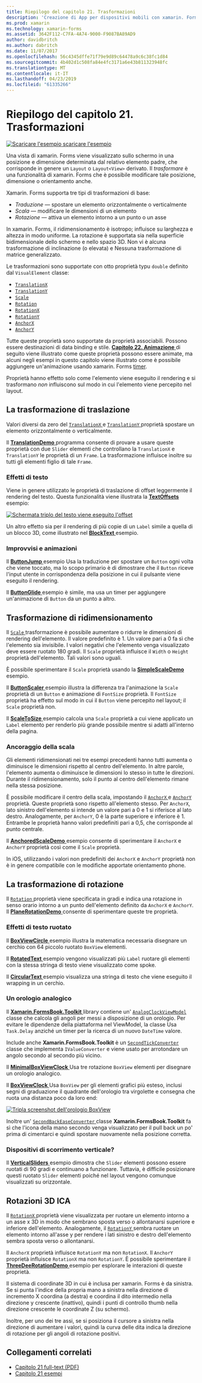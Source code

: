 ```yaml
---
title: Riepilogo del capitolo 21. Trasformazioni
description: 'Creazione di App per dispositivi mobili con xamarin. Forms: Riepilogo del capitolo 21. Trasformazioni'
ms.prod: xamarin
ms.technology: xamarin-forms
ms.assetid: 3642F112-C7FA-4A74-9000-F9087BA89AD9
author: davidbritch
ms.author: dabritch
ms.date: 11/07/2017
ms.openlocfilehash: 56c4345dffe71f79e9d89c64478a9c6c38fc1d84
ms.sourcegitcommit: 4b402d1c508fa84e4fc3171a6e43b811323948fc
ms.translationtype: MT
ms.contentlocale: it-IT
ms.lasthandoff: 04/23/2019
ms.locfileid: "61335266"
---
```

# <a name="summary-of-chapter-21-transforms"></a>Riepilogo del capitolo 21. Trasformazioni

[![Scaricare l'esempio](~/media/shared/download.png) scaricare l'esempio](https://github.com/xamarin/xamarin-forms-book-samples/tree/master/Chapter21)

Una vista di xamarin. Forms viene visualizzato sullo schermo in una posizione e dimensione determinata dal relativo elemento padre, che corrisponde in genere un `Layout` o `Layout<View>` derivato. Il *trasformare* è una funzionalità di xamarin. Forms che è possibile modificare tale posizione, dimensione o orientamento anche.

Xamarin. Forms supporta tre tipi di trasformazioni di base:

- *Traduzione* &mdash; spostare un elemento orizzontalmente o verticalmente
- *Scala* &mdash; modificare le dimensioni di un elemento
- *Rotazione* &mdash; attiva un elemento intorno a un punto o un asse

In xamarin. Forms, il ridimensionamento è isotropo; influisce su larghezza e altezza in modo uniforme. La rotazione è supportata sia nella superficie bidimensionale dello schermo e nello spazio 3D. Non vi è alcuna trasformazione di inclinazione (o elevata) e Nessuna trasformazione di matrice generalizzato.

Le trasformazioni sono supportate con otto proprietà typu `double` definito dal `VisualElement` classe:

- [`TranslationX`](xref:Xamarin.Forms.VisualElement.TranslationX)
- [`TranslationY`](xref:Xamarin.Forms.VisualElement.TranslationY)
- [`Scale`](xref:Xamarin.Forms.VisualElement.Scale)
- [`Rotation`](xref:Xamarin.Forms.VisualElement.Rotation)
- [`RotationX`](xref:Xamarin.Forms.VisualElement.RotationX)
- [`RotationY`](xref:Xamarin.Forms.VisualElement.RotationY)
- [`AnchorX`](xref:Xamarin.Forms.VisualElement.AnchorX)
- [`AnchorY`](xref:Xamarin.Forms.VisualElement.AnchorY)

Tutte queste proprietà sono supportate da proprietà associabili. Possono essere destinazioni di data binding e stile. [**Capitolo 22. Animazione** ](~/xamarin-forms/creating-mobile-apps-xamarin-forms/summaries/chapter22.md) di seguito viene illustrato come queste proprietà possono essere animate, ma alcuni negli esempi in questo capitolo viene illustrato come è possibile aggiungere un'animazione usando xamarin. Forms [timer](~/xamarin-forms/platform/device.md#Device_StartTimer).

Proprietà hanno effetto solo come l'elemento viene eseguito il rendering e si trasformano *non* influiscono sul modo in cui l'elemento viene percepito nel layout.

## <a name="the-translation-transform"></a>La trasformazione di traslazione

Valori diversi da zero del [ `TranslationX` ](xref:Xamarin.Forms.VisualElement.TranslationX) e [ `TranslationY` ](xref:Xamarin.Forms.VisualElement.TranslationY) proprietà spostare un elemento orizzontalmente o verticalmente.

Il [ **TranslationDemo** ](https://github.com/xamarin/xamarin-forms-book-samples/tree/master/Chapter21/TranslationDemo) programma consente di provare a usare queste proprietà con due `Slider` elementi che controllano la `TranslationX` e `TranslationY` le proprietà di un `Frame`. La trasformazione influisce inoltre su tutti gli elementi figlio di tale `Frame`.

### <a name="text-effects"></a>Effetti di testo

Viene in genere utilizzato le proprietà di traslazione di offset leggermente il rendering del testo. Questa funzionalità viene illustrata la [ **TextOffsets** ](https://github.com/xamarin/xamarin-forms-book-samples/tree/master/Chapter21/TextOffsets) esempio:

[![Schermata triplo del testo viene eseguito l'offset](images/ch21fg03-small.png "testo Offsets")](images/ch21fg03-large.png#lightbox "testo viene eseguito l'offset")

Un altro effetto sia per il rendering di più copie di un `Label` simile a quella di un blocco 3D, come illustrato nel [ **BlockText** ](https://github.com/xamarin/xamarin-forms-book-samples/tree/master/Chapter21/BlockText) esempio.

### <a name="jumps-and-animations"></a>Improvvisi e animazioni

Il [ **ButtonJump** ](https://github.com/xamarin/xamarin-forms-book-samples/tree/master/Chapter21/ButtonJump) esempio Usa la traduzione per spostare un `Button` ogni volta che viene toccato, ma lo scopo primario è di dimostrare che il `Button` riceve l'input utente in corrispondenza della posizione in cui il pulsante viene eseguito il rendering.

Il [ **ButtonGlide** ](https://github.com/xamarin/xamarin-forms-book-samples/tree/master/Chapter21/ButtonGlide) esempio è simile, ma usa un timer per aggiungere un'animazione di `Button` da un punto a altro.

## <a name="the-scale-transform"></a>Trasformazione di ridimensionamento

Il [ `Scale` ](xref:Xamarin.Forms.VisualElement.Scale) trasformazione è possibile aumentare o ridurre le dimensioni di rendering dell'elemento. Il valore predefinito è 1. Un valore pari a 0 fa sì che l'elemento sia invisibile. I valori negativi che l'elemento venga visualizzato deve essere ruotato 180 gradi. Il `Scale` proprietà influisce il `Width` o `Height` proprietà dell'elemento. Tali valori sono uguali.

È possibile sperimentare il `Scale` proprietà usando la [ **SimpleScaleDemo** ](https://github.com/xamarin/xamarin-forms-book-samples/tree/master/Chapter21/SimpleScaleDemo) esempio.

Il [ **ButtonScaler** ](https://github.com/xamarin/xamarin-forms-book-samples/tree/master/Chapter21/ButtonScaler) esempio illustra la differenza tra l'animazione la `Scale` proprietà di un `Button` e animazione di `FontSize` proprietà. Il `FontSize` proprietà ha effetto sul modo in cui il `Button` viene percepito nel layout; il `Scale` proprietà non.

Il [ **ScaleToSize** ](https://github.com/xamarin/xamarin-forms-book-samples/tree/master/Chapter21/ScaleToSize) esempio calcola una `Scale` proprietà a cui viene applicato un `Label` elemento per renderlo più grande possibile mentre si adatti all'interno della pagina.

### <a name="anchoring-the-scale"></a>Ancoraggio della scala

Gli elementi ridimensionati nei tre esempi precedenti hanno tutti aumenta o diminuisce le dimensioni rispetto al centro dell'elemento. In altre parole, l'elemento aumenta o diminuisce le dimensioni lo stesso in tutte le direzioni. Durante il ridimensionamento, solo il punto al centro dell'elemento rimane nella stessa posizione.

È possibile modificare il centro della scala, impostando il [ `AnchorX` ](xref:Xamarin.Forms.VisualElement.AnchorX) e [ `AnchorY` ](xref:Xamarin.Forms.VisualElement.AnchorY) proprietà. Queste proprietà sono rispetto all'elemento stesso. Per `AnchorX`, lato sinistro dell'elemento si intende un valore pari a 0 e 1 si riferisce al lato destro. Analogamente, per `AnchorY`, 0 è la parte superiore e inferiore è 1. Entrambe le proprietà hanno valori predefiniti pari a 0,5, che corrisponde al punto centrale.

Il [ **AnchoredScaleDemo** ](https://github.com/xamarin/xamarin-forms-book-samples/tree/master/Chapter21/AnchoredScaleDemo) esempio consente di sperimentare il `AnchorX` e `AnchorY` proprietà così come il `Scale` proprietà.

In iOS, utilizzando i valori non predefiniti dei `AnchorX` e `AnchorY` proprietà non è in genere compatibile con le modifiche apportate orientamento phone.

## <a name="the-rotation-transform"></a>La trasformazione di rotazione

Il [ `Rotation` ](xref:Xamarin.Forms.VisualElement.Rotation) proprietà viene specificata in gradi e indica una rotazione in senso orario intorno a un punto dell'elemento definito da `AnchorX` e `AnchorY`. Il [ **PlaneRotationDemo** ](https://github.com/xamarin/xamarin-forms-book-samples/tree/master/Chapter21/PlaneRotationDemo) consente di sperimentare queste tre proprietà.

### <a name="rotated-text-effects"></a>Effetti di testo ruotato

Il [ **BoxViewCircle** ](https://github.com/xamarin/xamarin-forms-book-samples/tree/master/Chapter21/BoxViewCircle) esempio illustra la matematica necessaria disegnare un cerchio con 64 piccolo ruotato `BoxView` elementi.

Il [ **RotatedText** ](https://github.com/xamarin/xamarin-forms-book-samples/tree/master/Chapter21/RotatedText) esempio vengono visualizzati più `Label` ruotare gli elementi con la stessa stringa di testo viene visualizzato come spoke.

Il [ **CircularText** ](https://github.com/xamarin/xamarin-forms-book-samples/tree/master/Chapter21/CircularText) esempio visualizza una stringa di testo che viene eseguito il wrapping in un cerchio.

### <a name="an-analog-clock"></a>Un orologio analogico

Il [ **Xamarin.FormsBook.Toolkit** ](https://github.com/xamarin/xamarin-forms-book-samples/tree/master/Libraries/Xamarin.FormsBook.Toolkit) library contiene un' [ `AnalogClockViewModel` ](https://github.com/xamarin/xamarin-forms-book-samples/blob/master/Libraries/Xamarin.FormsBook.Toolkit/Xamarin.FormsBook.Toolkit/AnalogClockViewModel.cs) classe che calcola gli angoli per messi a disposizione di un orologio. Per evitare le dipendenze della piattaforma nel ViewModel, la classe Usa `Task.Delay` anziché un timer per la ricerca di un nuovo `DateTime` valore.

Include anche **Xamarin.FormsBook.Toolkit** è un [ `SecondTickConverter` ](https://github.com/xamarin/xamarin-forms-book-samples/blob/master/Libraries/Xamarin.FormsBook.Toolkit/Xamarin.FormsBook.Toolkit/SecondTickConverter.cs) classe che implementa `IValueConverter` e viene usato per arrotondare un angolo secondo al secondo più vicino.

Il [ **MinimalBoxViewClock** ](https://github.com/xamarin/xamarin-forms-book-samples/tree/master/Chapter21/MinimalBoxViewClock) Usa tre rotazione `BoxView` elementi per disegnare un orologio analogico.

Il [ **BoxViewClock** ](https://github.com/xamarin/xamarin-forms-book-samples/tree/master/Chapter21/BoxViewClock) Usa `BoxView` per gli elementi grafici più esteso, inclusi segni di graduazione il quadrante dell'orologio tra virgolette e consegna che ruota una distanza poco da loro end:

[![Tripla screenshot dell'orologio BoxView](images/ch21fg17-small.png "quadrante dell'orologio analogico")](images/ch21fg17-large.png#lightbox "quadrante dell'orologio analogico")

Inoltre un' [ `SecondBackEaseConverter` ](https://github.com/xamarin/xamarin-forms-book-samples/blob/master/Libraries/Xamarin.FormsBook.Toolkit/Xamarin.FormsBook.Toolkit/SecondBackEaseConverter.cs) classe **Xamarin.FormsBook.Toolkit** fa sì che l'icona della mano secondo venga visualizzato per il pull back un po' prima di cimentarci e quindi spostare nuovamente nella posizione corretta.

### <a name="vertical-sliders"></a>Dispositivi di scorrimento verticale?

Il [ **VerticalSliders** ](https://github.com/xamarin/xamarin-forms-book-samples/tree/master/Chapter21/VerticalSliders) esempio dimostra che `Slider` elementi possono essere ruotati di 90 gradi e continuano a funzionare. Tuttavia, è difficile posizionare questi ruotato `Slider` elementi poiché nel layout vengono comunque visualizzati su orizzontale.

## <a name="3d-ish-rotations"></a>Rotazioni 3D ICA

Il [ `RotationX` ](xref:Xamarin.Forms.VisualElement.RotationX) proprietà viene visualizzata per ruotare un elemento intorno a un asse x 3D in modo che sembrano sposta verso o allontanarsi superiore e inferiore dell'elemento. Analogamente, il [ `RotationY` ](xref:Xamarin.Forms.VisualElement.RotationY) sembra ruotare un elemento intorno all'asse y per rendere i lati sinistro e destro dell'elemento sembra sposta verso o allontanarsi.

Il `AnchorX` proprietà influisce `RotationY` ma non `RotationX`. Il `AnchorY` proprietà influisce `RotationX` ma non `RotationY`. È possibile sperimentare il [ **ThreeDeeRotationDemo** ](https://github.com/xamarin/xamarin-forms-book-samples/tree/master/Chapter21/ThreeDeeRotationDemo) esempio per esplorare le interazioni di queste proprietà.

Il sistema di coordinate 3D in cui è inclusa per xamarin. Forms è da sinistra. Se si punta l'indice della propria mano a sinistra nella direzione di incremento X coordina (a destra) e coordina il dito intermedio nella direzione y crescente (inattivo), quindi i punti di controllo thumb nella direzione crescente le coordinate Z (su schermo).

Inoltre, per uno dei tre assi, se si posiziona il cursore a sinistra nella direzione di aumentare i valori, quindi la curva delle dita indica la direzione di rotazione per gli angoli di rotazione positivi.



## <a name="related-links"></a>Collegamenti correlati

- [Capitolo 21 full-text (PDF)](https://download.xamarin.com/developer/xamarin-forms-book/XamarinFormsBook-Ch21-Apr2016.pdf)
- [Capitolo 21 esempi](https://github.com/xamarin/xamarin-forms-book-samples/tree/master/Chapter21)
